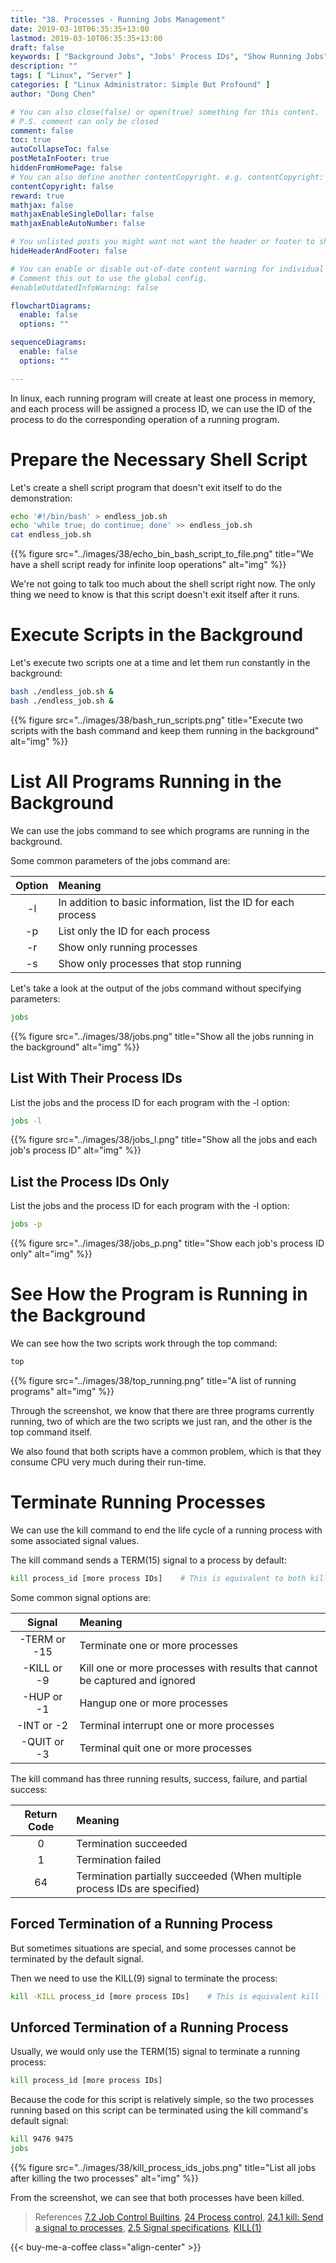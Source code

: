```yaml
---
title: "38. Processes - Running Jobs Management"
date: 2019-03-10T06:35:35+13:00
lastmod: 2019-03-10T06:35:35+13:00
draft: false
keywords: [ "Background Jobs", "Jobs' Process IDs", "Show Running Jobs", "Terminate a Running Job", "Force Termination of a Running Job", "Unforced Termination of the Running Jobs" ]
description: ""
tags: [ "Linux", "Server" ]
categories: [ "Linux Administrator: Simple But Profound" ]
author: "Dong Chen"

# You can also close(false) or open(true) something for this content.
# P.S. comment can only be closed
comment: false
toc: true
autoCollapseToc: false
postMetaInFooter: true
hiddenFromHomePage: false
# You can also define another contentCopyright. e.g. contentCopyright: "This is another copyright."
contentCopyright: false
reward: true
mathjax: false
mathjaxEnableSingleDollar: false
mathjaxEnableAutoNumber: false

# You unlisted posts you might want not want the header or footer to show
hideHeaderAndFooter: false

# You can enable or disable out-of-date content warning for individual post.
# Comment this out to use the global config.
#enableOutdatedInfoWarning: false

flowchartDiagrams:
  enable: false
  options: ""

sequenceDiagrams: 
  enable: false
  options: ""

---
```


In linux, each running program will create at least one process in memory, and each process will be assigned a process ID, we can use the ID of the process to do the corresponding operation of a running program.

<!--more-->

# Prepare the Necessary Shell Script

Let's create a shell script program that doesn't exit itself to do the demonstration:

```bash
echo '#!/bin/bash' > endless_job.sh
echo 'while true; do continue; done' >> endless_job.sh
cat endless_job.sh
```

{{% figure src="../images/38/echo_bin_bash_script_to_file.png" title="We have a shell script ready for infinite loop operations" alt="img" %}}

We're not going to talk too much about the shell script right now. The only thing we need to know is that this script doesn't exit itself after it runs.

# Execute Scripts in the Background

Let's execute two scripts one at a time and let them run constantly in the background:

```bash
bash ./endless_job.sh &
bash ./endless_job.sh &
```

{{% figure src="../images/38/bash_run_scripts.png" title="Execute two scripts with the bash command and keep them running in the background" alt="img" %}}

# List All Programs Running in the Background

We can use the jobs command to see which programs are running in the background.

Some common parameters of the jobs command are:

| Option | Meaning |
|:-------------:|:---------------|
| -l | In addition to basic information, list the ID for each process |
| -p | List only the ID for each process |
| -r | Show only running processes |
| -s | Show only processes that stop running |

Let's take a look at the output of the jobs command without specifying parameters:

```bash
jobs
```

{{% figure src="../images/38/jobs.png" title="Show all the jobs running in the background" alt="img" %}}

## List With Their Process IDs

List the jobs and the process ID for each program with the -l option:

```bash
jobs -l
```

{{% figure src="../images/38/jobs_l.png" title="Show all the jobs and each job's process ID" alt="img" %}}

## List the Process IDs Only

List the jobs and the process ID for each program with the -l option:

```bash
jobs -p
```

{{% figure src="../images/38/jobs_p.png" title="Show each job's process ID only" alt="img" %}}

# See How the Program is Running in the Background

We can see how the two scripts work through the top command:

```bash
top
```

{{% figure src="../images/38/top_running.png" title="A list of running programs" alt="img" %}}

Through the screenshot, we know that there are three programs currently running, two of which are the two scripts we just ran, and the other is the top command itself.

We also found that both scripts have a common problem, which is that they consume CPU very much during their run-time.

# Terminate Running Processes

We can use the kill command to end the life cycle of a running process with some associated signal values.

The kill command sends a TERM(15) signal to a process by default:

```bash
kill process_id [more process IDs]    # This is equivalent to both kill -TERM and kill -15
```

Some common signal options are:

| Signal | Meaning |
|:-------------:|:---------------|
| -TERM or -15 | Terminate one or more processes |
| -KILL or -9 | Kill one or more processes with results that cannot be captured and ignored |
| -HUP or -1 | Hangup one or more processes |
| -INT or -2 | Terminal interrupt one or more processes |
| -QUIT or -3 | Terminal quit one or more processes |

The kill command has three running results, success, failure, and partial success:

| Return Code | Meaning |
|:-------------:|:---------------|
| 0 | Termination succeeded |
| 1 | Termination failed |
| 64 | Termination partially succeeded (When multiple process IDs are specified) |

## Forced Termination of a Running Process

But sometimes situations are special, and some processes cannot be terminated by the default signal.

Then we need to use the KILL(9) signal to terminate the process:

```bash
kill -KILL process_id [more process IDs]    # This is equivalent kill -9
```

## Unforced Termination of a Running Process

Usually, we would only use the TERM(15) signal to terminate a running process:

```bash
kill process_id [more process IDs]
```

Because the code for this script is relatively simple, so the two processes running based on this script can be terminated using the kill command's default signal:

```bash
kill 9476 9475
jobs
```

{{% figure src="../images/38/kill_process_ids_jobs.png" title="List all jobs after killing the two processes" alt="img" %}}

From the screenshot, we can see that both processes have been killed.

> References
> [7.2 Job Control Builtins](https://www.gnu.org/software/bash/manual/html_node/Job-Control-Builtins.html),
> [24 Process control](https://www.gnu.org/software/coreutils/manual/html_node/Process-control.html),
> [24.1 kill: Send a signal to processes](https://www.gnu.org/software/coreutils/manual/html_node/kill-invocation.html),
> [2.5 Signal specifications](https://www.gnu.org/software/coreutils/manual/html_node/Signal-specifications.html),
> [KILL(1)](http://man7.org/linux/man-pages/man1/kill.1.html)

<!-- Buy Me a Coffee Button -->
{{< buy-me-a-coffee class="align-center" >}}
